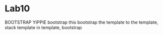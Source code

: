 # Lab10

BOOTSTRAP YIPPIE bootstrap this bootstrap the template to the template, stack template in template, bootstrap
